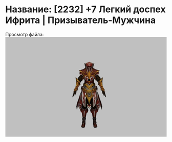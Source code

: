 # Название: [2232] +7 Легкий доспех Ифрита | Призыватель-Мужчина

Просмотр файла:
![p080020.png](p080020.png)